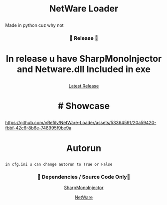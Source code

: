 # <p align= "center"> NetWare Loader </p>
Made in python cuz why not

### <p align="center">💾 Release 💾</p>
# <p align= "center"> In release u have SharpMonoInjector and Netware.dll Included in exe </p>
<p align="center"><a href="https://github.com/vRefilv/NetWare-Loader/releases/latest">Latest Release</a></p>


# <p align= "center"> # Showcase </p>
https://github.com/vRefilv/NetWare-Loader/assets/53364591/20a59420-fbbf-42c6-8b6e-748995f9be9a


# <p align= "center"> Autorun </p>
```
in cfg.ini u can change autorun to True or False
```


### <p align="center">💾 Dependencies / Source Code Only💾</p>
<p align="center"><a href="https://github.com/warbler/SharpMonoInjector">SharpMonoInjector</a></p>
<p align="center"><a href="https://github.com/waxnet/NetWare/">NetWare</a></p>
